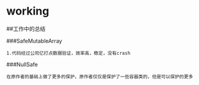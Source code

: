 # working
##工作中的总结

###SafeMutableArray
```
1.代码经过公司亿打点数据验证，效率高，稳定，没有crash
```
###NullSafe
```
在原作者的基础上做了更多的保护，原作者仅仅是保护了一些容器类的，但是可以保护的更多
```